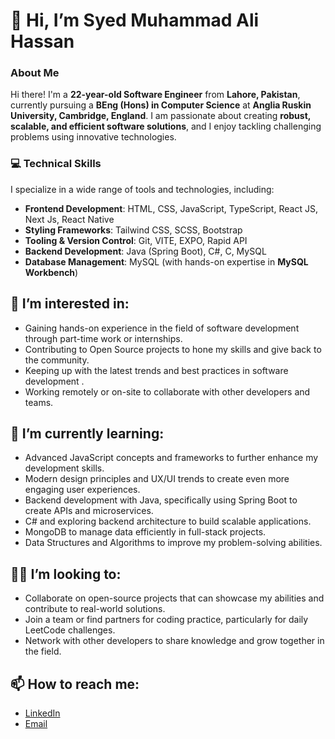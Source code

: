 # 👋 Hi, I’m Syed Muhammad Ali Hassan

### About Me
Hi there! I'm a **22-year-old Software Engineer** from **Lahore, Pakistan**, currently pursuing a **BEng (Hons) in Computer Science** at **Anglia Ruskin University, Cambridge, England**. I am passionate about creating **robust, scalable, and efficient software solutions**, and I enjoy tackling challenging problems using innovative technologies.

### 💻 Technical Skills
I specialize in a wide range of tools and technologies, including:
- **Frontend Development**: HTML, CSS, JavaScript, TypeScript, React JS, Next Js, React Native
- **Styling Frameworks**: Tailwind CSS, SCSS, Bootstrap
- **Tooling & Version Control**: Git, VITE, EXPO, Rapid API
- **Backend Development**: Java (Spring Boot), C#, C, MySQL
- **Database Management**: MySQL (with hands-on expertise in **MySQL Workbench**)

## 👀 I’m interested in:
- Gaining hands-on experience in the field of software development through part-time work or internships.
- Contributing to Open Source projects to hone my skills and give back to the community.
- Keeping up with the latest trends and best practices in software development .
- Working remotely or on-site to collaborate with other developers and teams.

## 🌱 I’m currently learning:
- Advanced JavaScript concepts and frameworks to further enhance my development skills.
- Modern design principles and UX/UI trends to create even more engaging user experiences.
- Backend development with Java, specifically using Spring Boot to create APIs and microservices.
- C# and exploring backend architecture to build scalable applications.
- MongoDB to manage data efficiently in full-stack projects.
- Data Structures and Algorithms to improve my problem-solving abilities.

## 👨‍💻 I’m looking to:
- Collaborate on open-source projects that can showcase my abilities and contribute to real-world solutions.
- Join a team or find partners for coding practice, particularly for daily LeetCode challenges.
- Network with other developers to share knowledge and grow together in the field.

## 📫 How to reach me:
- [LinkedIn](https://www.linkedin.com/in/syed-muhammad-ali-hassan-79b7812ba)
- [Email](mailto:syedmuhammadalihassan2002@hotmail.com)

